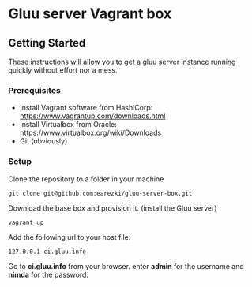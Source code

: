 # Gluu server Vagrant box 

## Getting Started

These instructions will allow you to get a gluu server instance running quickly without effort nor a mess.

### Prerequisites

* Install Vagrant software from HashiCorp: https://www.vagrantup.com/downloads.html
* Install Virtualbox from Oracle: https://www.virtualbox.org/wiki/Downloads
* Git (obviously)

### Setup

Clone the repository to a folder in your machine
```
git clone git@github.com:earezki/gluu-server-box.git
```
Download the base box and provision it. (install the Gluu server)
```
vagrant up
```
Add the following url to your host file:
```
127.0.0.1 ci.gluu.info
```
Go to **ci.gluu.info** from your browser.
enter **admin** for the username and **nimda** for the password.
